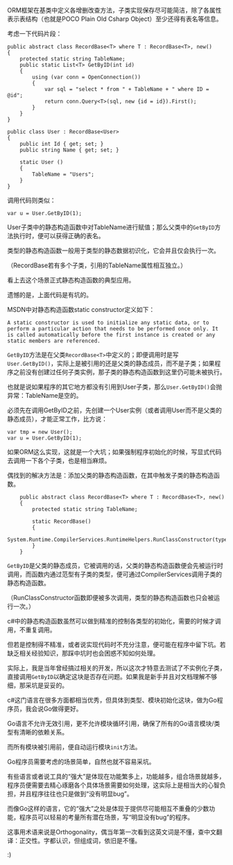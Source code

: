 ORM框架在基类中定义各增删改查方法，子类实现保存尽可能简洁，除了各属性表示表结构（也就是POCO Plain Old Csharp Object）至少还得有表名等信息。

考虑一下代码片段：

```
public abstract class RecordBase<T> where T : RecordBase<T>, new()
{
    protected static string TableName;
	public static List<T> GetByID(int id)
    {
        using (var conn = OpenConnection())
        {
            var sql = "select * from " + TableName + " where ID = @id";
            return conn.Query<T>(sql, new {id = id}).First();
        }
    }
}

public class User : RecordBase<User>
{
    public int Id { get; set; }
    public string Name { get; set; }

    static User ()
    {
        TableName = "Users";
    }
}
```

调用代码则类似：
```
var u = User.GetByID(1);
```

User子类中的静态构造函数中对TableName进行赋值；那么父类中的`GetByID`方法执行时，便可以获得正确的表名。

类型的静态构造函数一般用于类型的静态数据初识化，它会并且仅会执行一次。

（RecordBase<T>若有多个子类，引用的TableName属性相互独立。）

看上去这个场景正式静态构造函数的典型应用。

遗憾的是，上面代码是有坑的。

MSDN中对静态构造函数static constructor定义如下：

	A static constructor is used to initialize any static data, or to perform a particular action that needs to be performed once only. It is called automatically before the first instance is created or any static members are referenced.

`GetByID`方法是在父类`RecordBase<T>`中定义的；即便调用时是写`User.GetByID()`，实际上是被引用的还是父类的静态成员，而不是子类；如果程序之前没有创建过任何子类实例，那子类的静态构造函数到这里仍可能未被执行。

也就是说如果程序的其它地方都没有引用到User子类，那么`User.GetByID()`会抛异常：TableName是空的。

必须先在调用GetByID之前，先创建一个User实例（或者调用User而不是父类的静态成员），才能正常工作，比方说：

```
var tmp = new User();
var u = User.GetByID(1);
```

如果ORM这么实现，这就是一个大坑；如果强制程序初始化的时候，写显式代码去调用一下各个子类，也是相当麻烦。

偶找到的解决方法是：添加父类的静态构造函数，在其中触发子类的静态构造函数。

```
    public abstract class RecordBase<T> where T : RecordBase<T>, new()
    {
        protected static string TableName;

        static RecordBase()
        {
            System.Runtime.CompilerServices.RuntimeHelpers.RunClassConstructor(typeof(T).TypeHandle);
        }
    }
```

`GetByID`是父类的静态成员，它被调用的话，父类的静态构造函数便会先被运行时调用，而函数内通过范型有子类的类型，便可通过CompilerServices调用子类的静态构造函数。

（RunClassConstructor函数即便被多次调用，类型的静态构造函数也只会被运行一次。）

c#中的静态构造函数虽然可以做到精准的控制各类型的初始化，需要的时候才调用，不重复调用。

但若是控制得不精准，或者说实现代码时不充分注意，便可能在程序中留下坑。若缺乏相关经验知识，那踩中坑时也会困惑不知如何处理。

实际上，我是当年曾经搞过相关的开发，所以这次才特意去测试了不实例化子类，直接调用`GetByID`以确定这块是否存在问题。如果我是新手并且对文档理解不够细，那采坑是妥妥的。

c#这门语言在很多方面都相当优秀，但具体到类型、模块初始化这块，做为Go程序员，我会说Go做得更好。

Go语言不允许无效引用，更不允许模块循环引用，确保了所有的Go语言模块/类型有清晰的依赖关系。

而所有模块被引用前，便自动运行模块`init`方法。

Go程序员需要考虑的场景简单，自然也就不容易采坑。

有些语言或者说工具的“强大”是体现在功能繁多上，功能越多，组合场景就越多，程序员便需要去精心琢磨各个具体场景需要如何处理，这实际上是相当大的心智负担，并且程序往往也只是做到“没有明显bug”。

而像Go这样的语言，它的“强大”之处是体现于提供尽可能相互不重叠的少数功能，程序员可以轻易的考量所有潜在场景，写“明显没有bug”的程序。

这事用术语来说是Orthogonality，偶当年第一次看到这英文词是不懂，查中文翻译：正交性。字都认识，但组成词，依旧是不懂。

:)